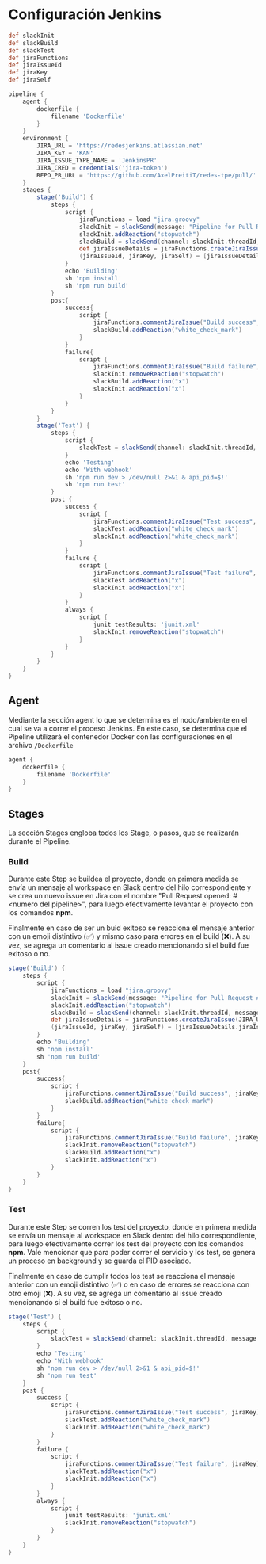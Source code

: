 
# Configuración Jenkins

```Groovy
def slackInit
def slackBuild
def slackTest
def jiraFunctions
def jiraIssueId
def jiraKey
def jiraSelf

pipeline {
    agent {
        dockerfile {
            filename 'Dockerfile'
        }
    }
    environment {
        JIRA_URL = 'https://redesjenkins.atlassian.net'
        JIRA_KEY = 'KAN'
        JIRA_ISSUE_TYPE_NAME = 'JenkinsPR'
        JIRA_CRED = credentials('jira-token')
        REPO_PR_URL = 'https://github.com/AxelPreitiT/redes-tpe/pull/'
    }
    stages {
        stage('Build') {
            steps {
                script {
                    jiraFunctions = load "jira.groovy"
                    slackInit = slackSend(message: "Pipeline for Pull Request #$CHANGE_ID. Review it on <$REPO_PR_URL$CHANGE_ID|GitHub>.")
                    slackInit.addReaction("stopwatch")
                    slackBuild = slackSend(channel: slackInit.threadId, message: "Build stage started")
                    def jiraIssueDetails = jiraFunctions.createJiraIssue(JIRA_URL, JIRA_KEY, JIRA_ISSUE_TYPE_NAME, JIRA_CRED, "Pull Request opened: #$CHANGE_ID", "$REPO_PR_URL$CHANGE_ID", "Pull Request #$CHANGE_ID")
                    (jiraIssueId, jiraKey, jiraSelf) = [jiraIssueDetails.jiraIssueId, jiraIssueDetails.jiraKey, jiraIssueDetails.jiraSelf]
                }
                echo 'Building'
                sh 'npm install'
                sh 'npm run build'
            }
            post{
                success{
                    script {
                        jiraFunctions.commentJiraIssue("Build success", jiraKey)
                        slackBuild.addReaction("white_check_mark")
                    }
                }
                failure{
                    script {
                        jiraFunctions.commentJiraIssue("Build failure", jiraKey)
                        slackInit.removeReaction("stopwatch")
                        slackBuild.addReaction("x")
                        slackInit.addReaction("x")
                    }
                }
            }
        }
        stage('Test') {
            steps {
                script {
                    slackTest = slackSend(channel: slackInit.threadId, message: "Test stage started")
                }
                echo 'Testing'
                echo 'With webhook'
                sh 'npm run dev > /dev/null 2>&1 & api_pid=$!'
                sh 'npm run test'
            }
            post {
                success {
                    script {
                        jiraFunctions.commentJiraIssue("Test success", jiraKey)
                        slackTest.addReaction("white_check_mark")
                        slackInit.addReaction("white_check_mark")
                    }
                }
                failure {
                    script {
                        jiraFunctions.commentJiraIssue("Test failure", jiraKey)
                        slackTest.addReaction("x")
                        slackInit.addReaction("x")
                    }
                }
                always {
                    script {
                        junit testResults: 'junit.xml'
                        slackInit.removeReaction("stopwatch")
                    }
                }
            }
        }
    }
}
```

## Agent

Mediante la sección agent lo que se determina es el nodo/ambiente en el cual se va a correr el proceso Jenkins. En este caso, se determina que el Pipeline utilizará el contenedor Docker con las configuraciones en el archivo ``/Dockerfile``

```Groovy
agent { 
    dockerfile {
        filename 'Dockerfile'
    }
}
```

## Stages

La sección Stages engloba todos los Stage, o pasos, que se realizarán durante el Pipeline.

### Build 

Durante este Step se buildea el proyecto, donde en primera medida se envía un mensaje al workspace en Slack dentro del hilo correspondiente y se crea un nuevo issue en Jira con el nombre "Pull Request opened: #\<numero del pipeline\>", para luego efectivamente levantar el proyecto con los comandos __npm__.

Finalmente en caso de ser un buid exitoso se reacciona el mensaje anterior con un emoji distintivo (✅) y mismo caso para errores en el build (❌). A su vez, se agrega un comentario al issue creado mencionando si el build fue exitoso o no. 

```Groovy
stage('Build') {
    steps {
        script {
            jiraFunctions = load "jira.groovy"
            slackInit = slackSend(message: "Pipeline for Pull Request #$CHANGE_ID. Review it on <$REPO_PR_URL$CHANGE_ID|GitHub>.")
            slackInit.addReaction("stopwatch")
            slackBuild = slackSend(channel: slackInit.threadId, message: "Build stage started")
            def jiraIssueDetails = jiraFunctions.createJiraIssue(JIRA_URL, JIRA_KEY, JIRA_ISSUE_TYPE_NAME, JIRA_CRED, "Pull Request opened: #$CHANGE_ID", "$REPO_PR_URL$CHANGE_ID", "Pull Request #$CHANGE_ID")
            (jiraIssueId, jiraKey, jiraSelf) = [jiraIssueDetails.jiraIssueId, jiraIssueDetails.jiraKey, jiraIssueDetails.jiraSelf]
        }
        echo 'Building'
        sh 'npm install'
        sh 'npm run build'
    }
    post{
        success{
            script {
                jiraFunctions.commentJiraIssue("Build success", jiraKey)
                slackBuild.addReaction("white_check_mark")
            }
        }
        failure{
            script {
                jiraFunctions.commentJiraIssue("Build failure", jiraKey)
                slackInit.removeReaction("stopwatch")
                slackBuild.addReaction("x")
                slackInit.addReaction("x")
            }
        }
    }
} 
```


### Test

Durante este Step se corren los test del proyecto, donde en primera medida se envía un mensaje al workspace en Slack dentro del hilo correspondiente, para luego efectivamente correr los test del proyecto con los comandos __npm__. Vale mencionar que para poder correr el servicio y los test, se genera un proceso en background y se guarda el PID asociado.

Finalmente en caso de cumplir todos los test se reacciona el mensaje anterior con un emoji distintivo (✅) o  en caso de errores se reacciona con otro emoji (❌). A su vez, se agrega un comentario al issue creado mencionando si el build fue exitoso o no. 

```Groovy
stage('Test') {
    steps {
        script {
            slackTest = slackSend(channel: slackInit.threadId, message: "Test stage started")
        }
        echo 'Testing'
        echo 'With webhook'
        sh 'npm run dev > /dev/null 2>&1 & api_pid=$!'
        sh 'npm run test'
    }
    post {
        success {
            script {
                jiraFunctions.commentJiraIssue("Test success", jiraKey)
                slackTest.addReaction("white_check_mark")
                slackInit.addReaction("white_check_mark")
            }
        }
        failure {
            script {
                jiraFunctions.commentJiraIssue("Test failure", jiraKey)
                slackTest.addReaction("x")
                slackInit.addReaction("x")
            }
        }
        always {
            script {
                junit testResults: 'junit.xml'
                slackInit.removeReaction("stopwatch")
            }
        }
    }
}
```
